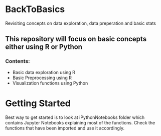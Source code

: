 # BackToBasics
Revisiting concepts on data exploration, data preperation and basic stats

## This repository will focus on basic concepts either using R or Python

### Contents:
- Basic data exploration using R
- Basic Preprocessing using R
- Visualization functions using Python

# Getting Started
Best way to get started is to look at iPythonNotebooks folder which contains Jupyter Notebooks explaining most of the functions.
Check the functions that have been imported and use it accordingly.

